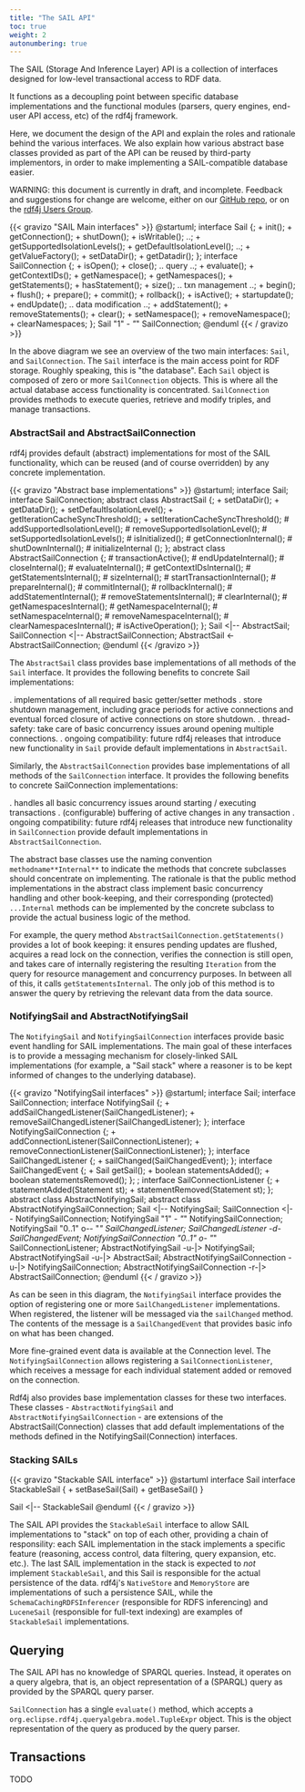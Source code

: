 ```yaml
---
title: "The SAIL API"
toc: true
weight: 2
autonumbering: true
---
```

The SAIL (Storage And Inference Layer) API is a collection of interfaces designed for low-level transactional access to RDF data.
<!--more-->
It functions as a decoupling point between specific database implementations and the functional modules (parsers, query engines, end-user API access, etc) of the rdf4j framework.

Here, we document the design of the API and explain the roles and rationale behind the various interfaces. We also explain how various abstract base classes provided as part of the API can be reused by third-party implementors, in order to make implementing a SAIL-compatible database easier.

WARNING: this document is currently in draft, and incomplete. Feedback and suggestions for change are welcome, either on our [GitHub repo](https://github.com/eclipse/rdf4j-doc), or on the [rdf4j Users Group](https://groups.google.com/forum/#!forum/rdf4j-users).

{{< gravizo "SAIL Main interfaces" >}}
  @startuml;
  interface Sail {;
    + init();
    + getConnection();
    + shutDown();
    + isWritable();
    ..;
    + getSupportedIsolationLevels();
    + getDefaultIsolationLevel();
    ..;
    + getValueFactory();
    + setDataDir();
    + getDatadir();
  };
  interface SailConnection {;
    + isOpen();
    + close();
    .. query ..;
    + evaluate();
    + getContextIDs();
    + getNamespace();
    + getNamespaces();
    + getStatements();
    + hasStatement();
    + size();
    .. txn management ..;
    + begin();
    + flush();
    + prepare();
    + commit();
    + rollback();
    + isActive();
    + startupdate();
    + endUpdate();
    .. data modification ..;
    + addStatement();
    + removeStatements();
    + clear();
    + setNamespace();
    + removeNamespace();
    + clearNamespaces;
  };
  Sail "1" *- "*" SailConnection;
  @enduml
{{< / gravizo >}}

In the above diagram we see an overview of the two main interfaces: `Sail`, and `SailConnection`. The `Sail` interface is the main access point for RDF storage. Roughly speaking, this is "the database". Each `Sail` object is composed of zero or more `SailConnection` objects. This is where all the actual database access functionality is concentrated. `SailConnection` provides methods to execute queries, retrieve and modify triples, and manage transactions.

### AbstractSail and AbstractSailConnection

rdf4j provides default (abstract) implementations for most of the SAIL functionality, which can be reused (and of course overridden) by any concrete implementation.

{{< gravizo "Abstract base implementations" >}}
  @startuml;
  interface Sail;
  interface SailConnection;
  abstract class AbstractSail {;
     + setDataDir();
     + getDataDir();
     + setDefaultIsolationLevel();
     + getIterationCacheSyncThreshold();
     + setIterationCacheSyncThreshold();
     # addSupportedIsolationLevel();
     # removeSupportedIsolationLevel();
     # setSupportedIsolationLevels();
     # isInitialized();
     #  getConnectionInternal();
     #  shutDownInternal();
     #  initializeInternal ();
  };
  abstract class AbstractSailConnection {;
      # transactionActive();
      # endUpdateInternal();
      #  closeInternal();
      #  evaluateInternal();
      #  getContextIDsInternal();
      #  getStatementsInternal();
      #  sizeInternal();
      #  startTransactionInternal();
      # prepareInternal();
      #  commitInternal();
      #  rollbackInternal();
      #  addStatementInternal();
      #  removeStatementsInternal();
      #  clearInternal();
      #  getNamespacesInternal();
      #  getNamespaceInternal();
      #  setNamespaceInternal();
      #  removeNamespaceInternal();
      #  clearNamespacesInternal();
      # isActiveOperation();
  };
  Sail <|-- AbstractSail;
  SailConnection <|-- AbstractSailConnection;
  AbstractSail <- AbstractSailConnection;
  @enduml
{{< /gravizo >}}

The `AbstractSail` class  provides base implementations of all methods of the `Sail` interface. It provides the following benefits to concrete Sail implementations:

. implementations of all required basic getter/setter methods
. store shutdown management, including grace periods for active connections and eventual forced closure of active connections on store shutdown.
. thread-safety: take care of basic concurrency issues around opening multiple connections.
. ongoing compatibility: future rdf4j releases that introduce new functionality in `Sail` provide default implementations in `AbstractSail`.

Similarly, the `AbstractSailConnection` provides base implementations of all methods of the `SailConnection` interface. It provides the following benefits to concrete SailConnection implementations:

. handles all basic concurrency issues around starting / executing transactions
. (configurable) buffering of active changes in any transaction
. ongoing compatibility: future rdf4j releases that introduce new functionality in `SailConnection` provide default implementations in `AbstractSailConnection`.

The abstract base classes use the naming convention ``methodname**Internal**`` to indicate the methods that concrete subclasses should concentrate on implementing. The rationale is that the public method implementations in the abstract class implement basic concurrency handling and other book-keeping, and their corresponding (protected) `...Internal` methods can be implemented by the concrete subclass to provide the actual business logic of the method.

For example, the query method `AbstractSailConnection.getStatements()` provides a lot of book keeping: it ensures pending updates are flushed, acquires a read lock on the connection, verifies the connection is still open, and takes care of internally registering the resulting `Iteration` from the query for resource management and concurrency purposes. In between all of this, it calls `getStatementsInternal`. The only job of this method is to answer the query by retrieving the relevant data from the data source.

### NotifyingSail and AbstractNotifyingSail

The `NotifyingSail` and `NotifyingSailConnection` interfaces provide basic event handling for SAIL implementations. The main goal of these interfaces is to provide a messaging mechanism for closely-linked SAIL implementations (for example, a "Sail stack" where a reasoner is to be kept informed of changes to the underlying database).

{{< gravizo "NotifyingSail interfaces" >}}
  @startuml;
  interface Sail;
  interface SailConnection;
  interface NotifyingSail {;
      + addSailChangedListener(SailChangedListener);
      + removeSailChangedListener(SailChangedListener);
  };
  interface NotifyingSailConnection {;
      + addConnectionListener(SailConnectionListener);
      + removeConnectionListener(SailConnectionListener);
  };
  interface SailChangedListener {;
      + sailChanged(SailChangedEvent);
  };
  interface SailChangedEvent {;
      + Sail getSail();
      + boolean statementsAdded();
      + boolean statementsRemoved();
  };
  ;
  interface SailConnectionListener {;
      + statementAdded(Statement st);
      + statementRemoved(Statement st);
  };
  abstract class AbstractNotifyingSail;
  abstract class AbstractNotifyingSailConnection;
  Sail <|-- NotifyingSail;
  SailConnection <|-- NotifyingSailConnection;
  NotifyingSail "1" *- "*" NotifyingSailConnection;
  NotifyingSail "0..1" o-- "*" SailChangedListener;
  SailChangedListener -d- SailChangedEvent;
  NotifyingSailConnection "0..1" o- "*" SailConnectionListener;
  AbstractNotifyingSail -u-|> NotifyingSail;
  AbstractNotifyingSail -u-|> AbstractSail;
  AbstractNotifyingSailConnection -u-|> NotifyingSailConnection;
  AbstractNotifyingSailConnection -r-|> AbstractSailConnection;
  @enduml
{{< / gravizo >}}

As can be seen in this diagram, the `NotifyingSail` interface provides the option of registering one or more `SailChangedListener` implementations. When registered, the listener will be messaged via the `sailChanged` method. The contents of the message is a `SailChangedEvent` that provides basic info on what has been changed.

More fine-grained event data is available at the Connection level. The `NotifyingSailConnection` allows registering a `SailConnectionListener`, which receives a message for each individual statement added or removed on the connection.

Rdf4j also provides base implementation classes for these two interfaces. These classes - `AbstractNotifyingSail` and `AbstractNotifyingSailConnection` - are extensions of the AbstractSail(Connection) classes that add
default implementations of the methods defined in the NotifyingSail(Connection) interfaces.

### Stacking SAILs

{{< gravizo "Stackable SAIL interface" >}}
  @startuml
  interface Sail
  interface StackableSail {
      + setBaseSail(Sail)
      + getBaseSail()
  }

  Sail <|-- StackableSail
  @enduml
{{< / gravizo >}}

The SAIL API provides the `StackableSail` interface to allow SAIL implementations to "stack" on top of each other, providing a chain of responsility: each SAIL implementation in the stack implements a specific feature (reasoning, access control, data filtering, query expansion, etc. etc.). The last SAIL implementation in the stack is expected to _not_ implement `StackableSail`, and this Sail is responsible for the actual persistence of the data. rdf4j's `NativeStore` and `MemoryStore` are implementations of such a persistence SAIL, while the `SchemaCachingRDFSInferencer` (responsible for RDFS inferencing) and `LuceneSail` (responsible for full-text indexing) are examples of `StackableSail` implementations.

## Querying

The SAIL API has no knowledge of SPARQL queries. Instead, it operates on a query algebra, that is, an object representation of a (SPARQL) query as provided by the SPARQL query parser.

`SailConnection` has a single `evaluate()` method, which accepts a `org.eclipse.rdf4j.queryalgebra.model.TupleExpr` object. This is the object representation of the query as produced by the query parser.

## Transactions

TODO

